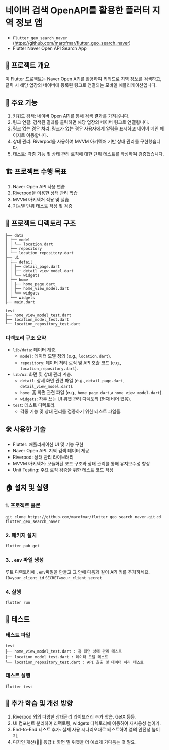 # 네이버 검색 OpenAPI를 활용한 플러터 지역 정보 앱

- `Flutter_geo_search_naver` (https://github.com/marofmar/flutter_geo_search_naver)
- Flutter Naver Open API Search App

## 🍏 프로젝트 개요

이 Flutter 프로젝트는 Naver Open API를 활용하여 키워드로 지역 정보를 검색하고, 클릭 시 해당 업장의 네이버에 등록된 링크로 연결되는 모바일 애플리케이션입니다.

## 📌 주요 기능

1. 키워드 검색: 네이버 Open API를 통해 검색 결과를 가져옵니다.
2. 링크 연결: 검색된 결과를 클릭하면 해당 업장의 네이버 링크로 연결됩니다.
3. 링크 없는 경우 처리: 링크가 없는 경우 사용자에게 알림을 표시하고 네이버 메인 페이지로 이동합니다.
4. 상태 관리: Riverpod을 사용하여 MVVM 아키텍처 기반 상태 관리를 구현했습니다.
5. 테스트: 각종 기능 및 상태 관리 로직에 대한 단위 테스트를 작성하여 검증했습니다.

## 🏗️ 프로젝트 수행 목표

1. Naver Open API 사용 연습
2. Riverpod을 이용한 상태 관리 학습
3. MVVM 아키텍쳐 적용 및 실습
4. 기능별 단위 테스트 작성 및 검증

## 📂 프로젝트 디렉토리 구조

```
├── data
│ ├── model
│ │ └── location.dart
│ ├── repository
│ └── location_repository.dart
├── ui
│ ├── detail
│ │ ├── detail_page.dart
│ │ ├── detail_view_model.dart
│ │ └── widgets
│ ├── home
│ │ ├── home_page.dart
│ │ ├── home_view_model.dart
│ │ └── widgets
│ └── widgets
├── main.dart

test
├── home_view_model_test.dart
├── location_model_test.dart
└── location_repository_test.dart
```

### 디렉토리 구조 요약

- `lib/data`: 데이터 계층.
  - `model`: 데이터 모델 정의 (e.g., `location.dart`).
  - `repository`: 데이터 처리 로직 및 API 호출 코드 (e.g., `location_repository.dart`).
- `lib/ui`: 화면 및 상태 관리 계층.
  - `detail`: 상세 화면 관련 파일 (e.g., `detail_page.dart`, `detail_view_model.dart`).
  - `home`: 홈 화면 관련 파일 (e.g., `home_page.dart`,a `home_view_model.dart`).
  - `widgets`: 자주 쓰는 UI 위젯 관리 디렉토리 (현재 비어 있음).
- `test`: 테스트 디렉토리.
  - 각종 기능 및 상태 관리를 검증하기 위한 테스트 파일들.

## 🛠️ 사용한 기술

- Flutter: 애플리케이션 UI 및 기능 구현
- Naver Open API: 지역 검색 데이터 제공
- Riverpod: 상태 관리 라이브러리
- MVVM 아키텍쳐: 모듈화된 코드 구조와 상태 관리를 통해 유지보수성 향상
- Unit Testing: 주요 로직 검증을 위한 테스트 코드 작성

## 🏠 설치 및 실행

### 1. 프로젝트 클론

`git clone https://github.com/marofmar/flutter_geo_search_naver.git`
`cd flutter_geo_search_naver`

### 2. 패키지 설치

`flutter pub get`

### 3. `.env` 파일 생성

루트 디렉토리에 `.env`파일을 만들고 그 안에 다음과 같이 API 키를 추가하세요.
`ID=your_client_id`
`SECRET=your_client_secret`

### 4. 실행

`flutter run`

## 💯 테스트

### 테스트 파일

```
test
├── home_view_model_test.dart : 홈 화면 상태 관리 테스트
├── location_model_test.dart : 데이터 모델 테스트
└── location_repository_test.dart : API 호출 및 데이터 처리 테스트
```

### 테스트 실행

`flutter test`

## 🍔 추가 학습 및 개선 방향

1. Riverpod 외의 다양한 상태관리 라이브러리 추가 학습. GetX 등등.
2. UI 컴포넌트 분리하여 리팩토링, widgets 디렉토리에 이동하여 재사용성 높이기.
3. End-to-End 테스트 추가: 실제 사용 시나리오대로 테스트하여 앱의 안전성 높이기.
4. 디자인 개선(👨‍⚕️ 응급!): 화면 밑 위젯을 더 예쁘게 가다듬는 것 필요.
